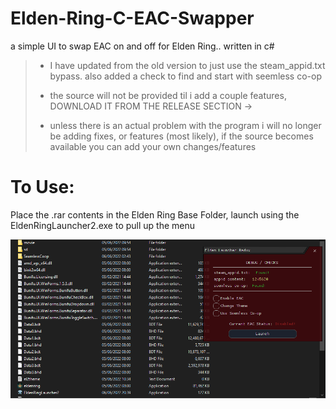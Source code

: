 # Elden-Ring-C-EAC-Swapper
a simple UI to swap EAC on and off for Elden Ring.. written in c#

> - I have updated from the old version to just use the steam_appid.txt bypass. also added a check to find and start with seemless co-op
>
> - the source will not be provided til i add a couple features, DOWNLOAD IT FROM THE RELEASE SECTION ->
>
> - unless there is an actual problem with the program i will no longer be adding fixes, or features (most likely), if the source becomes available you can add your own changes/features

# To Use:
Place the .rar contents in the Elden Ring Base Folder, launch using the EldenRingLauncher2.exe to pull up the menu

![Screenshot](screenshot.PNG)
